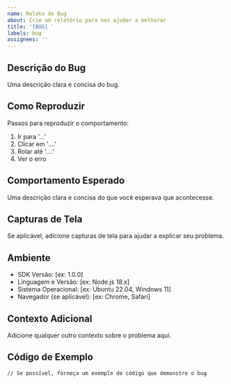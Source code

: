 ```yaml
---
name: Relato de Bug
about: Crie um relatório para nos ajudar a melhorar
title: '[BUG] '
labels: bug
assignees: ''
---
```


## Descrição do Bug
Uma descrição clara e concisa do bug.

## Como Reproduzir
Passos para reproduzir o comportamento:
1. Ir para '...'
2. Clicar em '....'
3. Rolar até '....'
4. Ver o erro

## Comportamento Esperado
Uma descrição clara e concisa do que você esperava que acontecesse.

## Capturas de Tela
Se aplicável, adicione capturas de tela para ajudar a explicar seu problema.

## Ambiente
 - SDK Versão: [ex: 1.0.0]
 - Linguagem e Versão: [ex: Node.js 18.x]
 - Sistema Operacional: [ex: Ubuntu 22.04, Windows 11]
 - Navegador (se aplicável): [ex: Chrome, Safari]

## Contexto Adicional
Adicione qualquer outro contexto sobre o problema aqui.

## Código de Exemplo
```code
// Se possível, forneça um exemplo de código que demonstre o bug
